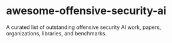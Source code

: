 # awesome-offensive-security-ai
A curated list of outstanding offensive security AI work, papers, organizations, libraries, and benchmarks.
